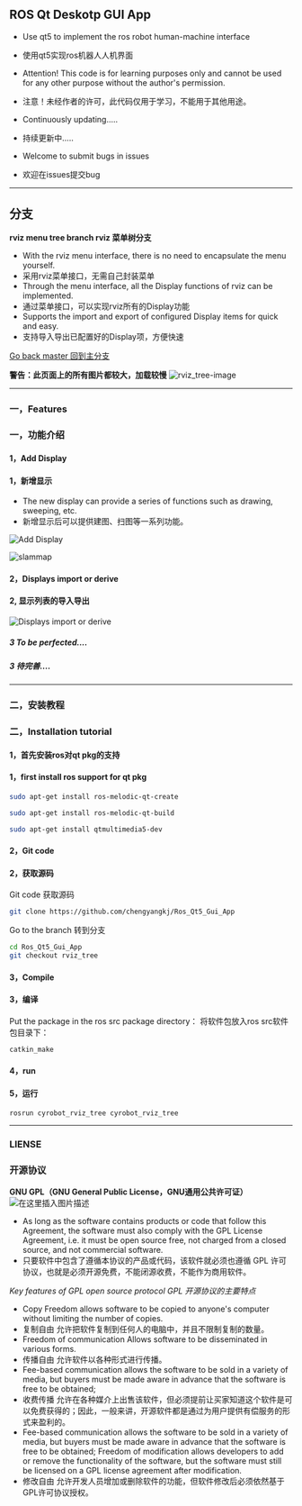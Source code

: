 ## ROS Qt Deskotp GUI App
- Use qt5 to implement the ros robot human-machine interface
- 使用qt5实现ros机器人人机界面

- Attention! This code is for learning purposes only and cannot be used for any other purpose without the author's permission.
- 注意！未经作者的许可，此代码仅用于学习，不能用于其他用途。

- Continuously updating.....
- 持续更新中.....

- Welcome to submit bugs in issues
- 欢迎在issues提交bug
***
## 分支
**rviz menu tree branch rviz  菜单树分支**
- With the rviz menu interface, there is no need to encapsulate the menu yourself.
- 采用rviz菜单接口，无需自己封装菜单
- Through the menu interface, all the Display functions of rviz can be implemented.
- 通过菜单接口，可以实现rviz所有的Display功能
- Supports the import and export of configured Display items for quick and easy.
- 支持导入导出已配置好的Display项，方便快速

[Go back master 回到主分支](https://github.com/chengyangkj/Ros_Qt5_Gui_App)

**警告：此页面上的所有图片都较大，加载较慢**
![rviz_tree-image](http://qghk8ygxs.hn-bkt.clouddn.com/rviz_tree-image.png)

***

### 一，Features
### 一，功能介绍
#### 1，Add Display
#### 1，新增显示
- The new display can provide a series of functions such as drawing, sweeping, etc.
- 新增显示后可以提供建图、扫图等一系列功能。

![Add Display](http://danpe.oss-cn-shanghai.aliyuncs.com/github/add_map.gif)

![slammap](http://danpe.oss-cn-shanghai.aliyuncs.com/github/slammap.gif)


#### 2，Displays import or derive
#### 2,  显示列表的导入导出
![Displays import or derive](http://danpe.oss-cn-shanghai.aliyuncs.com/github/readsavedisplays.gif)

##### 3 To be perfected....
##### 3 待完善....

***

### 二，安装教程
### 二，Installation tutorial
#### 1，首先安装ros对qt pkg的支持
#### 1，first install ros support for qt pkg
``` bash
sudo apt-get install ros-melodic-qt-create
```

``` bash
sudo apt-get install ros-melodic-qt-build
```
``` bash
sudo apt-get install qtmultimedia5-dev
```
#### 2，Git code
#### 2，获取源码
Git code
获取源码
``` bash
git clone https://github.com/chengyangkj/Ros_Qt5_Gui_App
```
Go to the branch
转到分支
``` bash
cd Ros_Qt5_Gui_App
git checkout rviz_tree
```

#### 3，Compile
#### 3，编译
Put the package in the ros src package directory：
将软件包放入ros src软件包目录下：
``` bash
catkin_make
```
#### 4，run
#### 5，运行
``` bash
rosrun cyrobot_rviz_tree cyrobot_rviz_tree
```
***
### LIENSE
### 开源协议
**GNU GPL（GNU General Public License，GNU通用公共许可证）**
![在这里插入图片描述](https://img-blog.csdnimg.cn/20200408135643929.png)

- As long as the software contains products or code that follow this Agreement, the software must also comply with the GPL License Agreement, i.e. it must be open source free, not charged from a closed source, and not commercial software.
- 只要软件中包含了遵循本协议的产品或代码，该软件就必须也遵循 GPL 许可协议，也就是必须开源免费，不能闭源收费，不能作为商用软件。

*Key features of GPL open source protocol*
*GPL 开源协议的主要特点*
- Copy Freedom allows software to be copied to anyone's computer without limiting the number of copies.
- 复制自由 	允许把软件复制到任何人的电脑中，并且不限制复制的数量。
- Freedom of communication Allows software to be disseminated in various forms.
- 传播自由 	允许软件以各种形式进行传播。
- Fee-based communication allows the software to be sold in a variety of media, but buyers must be made aware in advance that the software is free to be obtained;
- 收费传播 	允许在各种媒介上出售该软件，但必须提前让买家知道这个软件是可以免费获得的；因此，一般来讲，开源软件都是通过为用户提供有偿服务的形式来盈利的。
- Fee-based communication allows the software to be sold in a variety of media, but buyers must be made aware in advance that the software is free to be obtained;
Freedom of modification allows developers to add or remove the functionality of the software, but the software must still be licensed on a GPL license agreement after modification.
- 修改自由 	允许开发人员增加或删除软件的功能，但软件修改后必须依然基于GPL许可协议授权。
